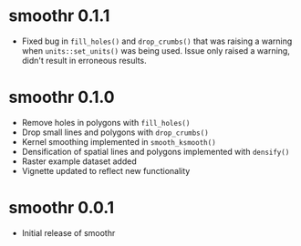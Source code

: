 # smoothr 0.1.1

- Fixed bug in `fill_holes()` and `drop_crumbs()` that was raising a warning 
when `units::set_units()` was being used. Issue only raised a warning, didn't 
result in erroneous results.

# smoothr 0.1.0

- Remove holes in polygons with `fill_holes()`
- Drop small lines and polygons with `drop_crumbs()`
- Kernel smoothing implemented in `smooth_ksmooth()`
- Densification of spatial lines and polygons implemented with `densify()`
- Raster example dataset added
- Vignette updated to reflect new functionality

# smoothr 0.0.1

- Initial release of smoothr



